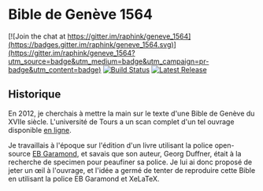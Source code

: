 Bible de Genève 1564
====================

[![Join the chat at https://gitter.im/raphink/geneve_1564](https://badges.gitter.im/raphink/geneve_1564.svg)](https://gitter.im/raphink/geneve_1564?utm_source=badge&utm_medium=badge&utm_campaign=pr-badge&utm_content=badge)
[![Build Status](https://img.shields.io/travis/raphink/geneve_1564/master.svg)](https://travis-ci.org/raphink/geneve_1564)
[![Latest Release](https://img.shields.io/github/release/raphink/geneve_1564.svg)](https://github.com/raphink/geneve_1564/releases)


Historique
-----------

En 2012, je cherchais à mettre la main sur le texte d'une Bible de Genève du XVIIe siècle.
L'université de Tours a un scan complet d'un tel ouvrage disponible [en ligne](http://www.bvh.univ-tours.fr/Consult/index.asp?numtable=B372615206_18229&numfiche=571&mode=1&offset=15&ecran=0&url=).

Je travaillais à l'époque sur l'édition d'un livre utilisant la police open-source [EB Garamond](http://www.georgduffner.at/ebgaramond/), et savais que son auteur, Georg Duffner, était à la recherche de specimen pour peaufiner sa police. Je lui ai donc proposé de jeter un œil à l'ouvrage, et l'idée a germé de tenter de reproduire cette Bible en utilisant la police EB Garamond et XeLaTeX.


